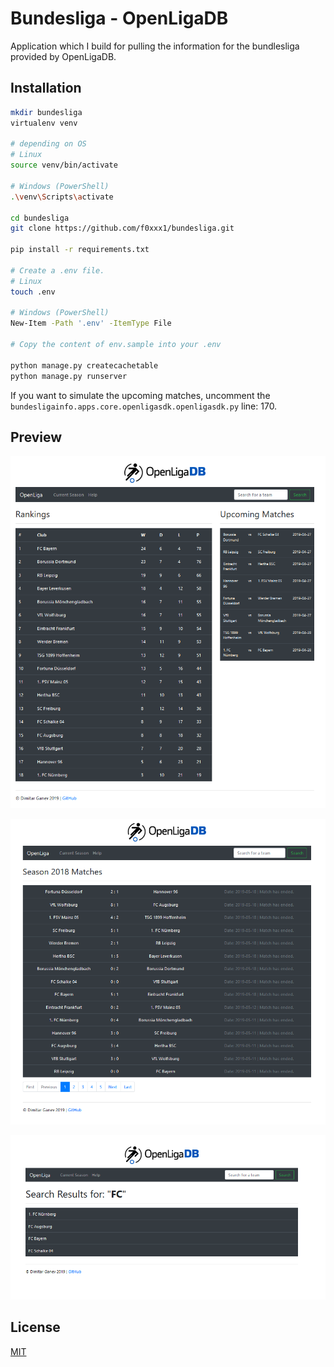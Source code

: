 # Bundesliga - OpenLigaDB

Application which I build for pulling the information for the bundlesliga provided by OpenLigaDB.

## Installation

```bash
mkdir bundesliga
virtualenv venv

# depending on OS
# Linux
source venv/bin/activate

# Windows (PowerShell)
.\venv\Scripts\activate

cd bundesliga
git clone https://github.com/f0xxx1/bundesliga.git

pip install -r requirements.txt

# Create a .env file.
# Linux
touch .env

# Windows (PowerShell)
New-Item -Path '.env' -ItemType File

# Copy the content of env.sample into your .env

python manage.py createcachetable
python manage.py runserver

```

If you want to simulate the upcoming matches, uncomment the `bundesligainfo.apps.core.openligasdk.openligasdk.py` line: 170.

## Preview

![index_view](https://raw.githubusercontent.com/f0xxx1/bundesliga/master/project_preview/index_upcoming_matchess.png)

![season_view](https://raw.githubusercontent.com/f0xxx1/bundesliga/master/project_preview/season_view.png)

![search_view](https://raw.githubusercontent.com/f0xxx1/bundesliga/master/project_preview/search_view.png)

## License
[MIT](https://choosealicense.com/licenses/mit/)
